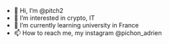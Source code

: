 - 👋 Hi, I’m @pitch2
- 👀 I’m interested in crypto, IT
- 🌱 I’m currently learning university in France
- 📫 How to reach me, my instagram @pichon_adrien

<!---
pitch2/pitch2 is a ✨ special ✨ repository because its `README.md` (this file) appears on your GitHub profile.
You can click the Preview link to take a look at your changes.
--->
